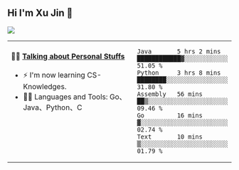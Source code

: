 
## Hi I'm Xu Jin 👋
![](https://komarev.com/ghpvc/?username=jiayouxujin&color=brightgreen&label=PROFILE+VIEWS)



<table align="center">
<tr>
<td valign="top" width="60%">

#### 🏋️‍♀️ <a href="https://github.com/jiayouxujin" target="_blank">Talking about Personal Stuffs</a>
<!-- recent_releases starts -->

- ⚡  I'm now learning CS-Knowledges.  
- 🏊‍♂️ Languages and Tools: Go、Java、Python、C
<!-- recent_releases ends -->
</td>
<td>
 
<!--START_SECTION:waka-->
```text
Java       5 hrs 2 mins    ████████████▓░░░░░░░░░░░░   51.05 % 
Python     3 hrs 8 mins    ████████░░░░░░░░░░░░░░░░░   31.80 % 
Assembly   56 mins         ██▒░░░░░░░░░░░░░░░░░░░░░░   09.46 % 
Go         16 mins         ▓░░░░░░░░░░░░░░░░░░░░░░░░   02.74 % 
Text       10 mins         ▒░░░░░░░░░░░░░░░░░░░░░░░░   01.79 % 
```
<!--END_SECTION:waka-->
 
</td>
</tr>
</table>





